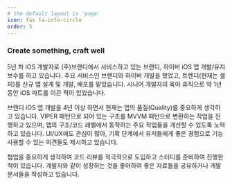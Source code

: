 ```yaml
---
# the default layout is 'page'
icon: fas fa-info-circle
order: 5
---
```


<!--
> Add Markdown syntax content to file `_tabs/about.md`{: .filepath } and it will show up on this page.
 {: .prompt-tip }
 -->

### Create something, craft well

<!--
**imjhk03/imjhk03** is a ✨ _special_ ✨ repository because its `README.md` (this file) appears on your GitHub profile.

Here are some ideas to get you started:

- 🔭 I’m currently working on ...
- 🌱 I’m currently learning ...
- 👯 I’m looking to collaborate on ...
- 🤔 I’m looking for help with ...
- 💬 Ask me about ...
- 📫 How to reach me: ...
- 😄 Pronouns: ...
- ⚡ Fun fact: ...
-->

5년 차 iOS 개발자로 (주)브랜디에서 서비스하고 있는 브랜디, 하이버 iOS 앱 개발/유지 보수를 하고 있습니다. 주요 서비스인 브랜디와 하이버 개발을 했었고, 트렌디(현재는 셀피)를 신규 앱 설계 및 개발, 배포를 맡았습니다. 시니어 개발자의 육아 휴직으로 약 1년 동안 iOS 파트를 이끈 적이 있었습니다.

브랜디 iOS 앱 개발을 4년 이상 하면서 현재는 앱의 품질(Quality)를 중요하게 생각하고 있습니다. VIPER 패턴으로 되어 있는 구조를 MVVM 패턴으로 변환하는 작업을 진행하고 있으며, 앱의 구조/코드 레벨에서 동작하는 주요 작업들을 개선할 수 있도록 노력하고 있습니다. UI/UX에도 관심이 많아, 기획 단계에서 유저들에게 좋은 경험으로 기능 사용할 수 있는 의견들도 제시하고 있습니다.

협업을 중요하게 생각하여 코드 리뷰를 적극적으로 도입하고 스터디를 준비하여 진행한 적이 있습니다. 개발자와 같이 성장하는 것을 좋아하여 좋은 자료들을 공유하거나 개발 문서들을 작성하고 있습니다.
